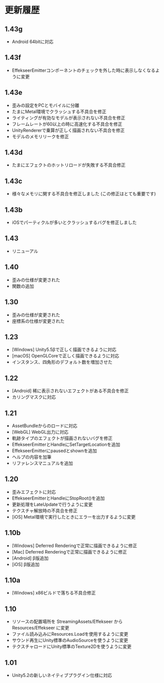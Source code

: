 ﻿# 更新履歴

## 1.43g

- Android 64bitに対応

## 1.43f

- EffekseerEmitterコンポーネントのチェックを外した時に表示しなくなるように変更

## 1.43e

- 歪みの設定をPCとモバイルに分離
- たまにMetal環境でクラッシュする不具合を修正
- ライティングが有効なモデルが表示されない不具合を修正
- フレームレートが60以上の時に高速化する不具合を修正
- UnityRendererで乗算が正しく描画されない不具合を修正
- モデルのメモリリークを修正

## 1.43d

- たまにエフェクトのホットリロードが失敗する不具合修正

## 1.43c

- 様々なメモリに関する不具合を修正しました (この修正はとても重要です)

## 1.43b

- iOSでパーティクルが多いとクラッシュするバグを修正しました

## 1.43
- リニューアル

## 1.40
- 歪みの仕様が変更された
- 関数の追加

## 1.30
- 歪みの仕様が変更された
- 座標系の仕様が変更された

## 1.23
- [Windows] Unity5.5βで正しく描画できるように対応
- [macOS] OpenGLCoreで正しく描画できるように対応
- インスタンス、四角形のデフォルト数を増加させた

## 1.22
- [Android] 稀に表示されないエフェクトがある不具合を修正
- カリングマスクに対応

## 1.21
- AssetBundleからのロードに対応
- [WebGL] WebGL出力に対応
- 軌跡タイプのエフェクトが描画されないバグを修正
- EffekseerEmitterとHandleにSetTargetLocationを追加
- EffekseerEmitterにpausedとshownを追加
- ヘルプの内容を加筆
- リファレンスマニュアルを追加

## 1.20
- 歪みエフェクトに対応
- EffekseerEmitterとHandleにStopRoot()を追加
- 更新処理をLateUpdateで行うように変更
- テクスチャ解放時の不具合を修正
- [iOS] Metal環境で実行したときにエラーを出力するように変更

## 1.10b
- [Windows] Deferred Renderingで正常に描画できるように修正
- [Mac] Deferred Renderingで正常に描画できるように修正
- [Android] β版追加
- [iOS] β版追加

## 1.10a
- [Windows] x86ビルドで落ちる不具合修正

## 1.10
- リソースの配置場所を StreamingAssets/Effekseer から Resources/Effekseer に変更
- ファイル読み込みにResources.Loadを使用するように変更
- サウンド再生にUnity標準のAudioSourceを使うように変更
- テクスチャロードにUnity標準のTexture2Dを使うように変更

## 1.01
- Unity5.2の新しいネイティブプラグイン仕様に対応
